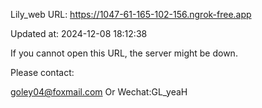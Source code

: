 Lily_web URL: https://1047-61-165-102-156.ngrok-free.app

Updated at: 2024-12-08 18:12:38

If you cannot open this URL, the server might be down.

Please contact: 

goley04@foxmail.com Or Wechat:GL_yeaH